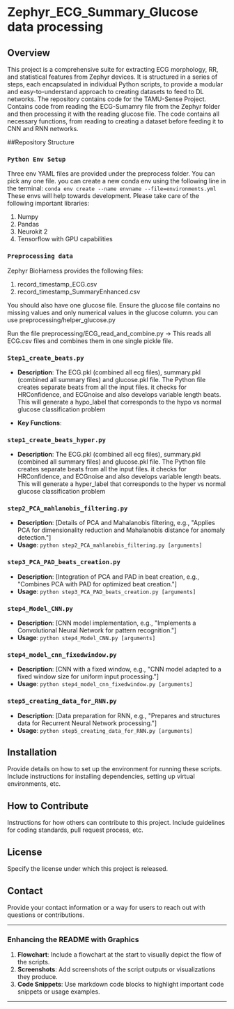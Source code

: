 # Zephyr_ECG_Summary_Glucose data processing

## Overview
This project is a comprehensive suite for extracting ECG morphology, RR, and statistical features from Zephyr devices. It is structured in a series of steps, each encapsulated in individual Python scripts, to provide a modular and easy-to-understand approach to creating datasets to feed to DL networks. The repository contains code for the TAMU-Sense Project. Contains code from reading the ECG-Sumamry file from the Zephyr folder and then processing it with the reading glucose file. The code contains all necessary functions, from reading to creating a dataset before feeding it to CNN and RNN networks.

##Repository Structure

### `Python Env Setup`
Three env YAML files are provided under the preprocess folder. You can pick any one file. you can create a new conda env using the following line in the terminal:
`conda env create --name envname --file=environments.yml`
These envs will help towards development. Please take care of the following important libraries:
1) Numpy
2) Pandas
3) Neurokit 2
4) Tensorflow with GPU capabilities

### `Preprocessing data`
Zephyr BioHarness provides the following files: 
1) record_timestamp_ECG.csv
2) record_timestamp_SummaryEnhanced.csv

You should also have one glucose file. Ensure the glucose file contains no missing values and only numerical values in the glucose column. you can use preprocessing/helper_glucose.py

Run the file preprocessing/ECG_read_and_combine.py -> This reads all ECG.csv files and combines them in one single pickle file.


### `Step1_create_beats.py`
- **Description**: The ECG.pkl (combined all ecg files), summary.pkl (combined all summary files) and glucose.pkl file. The Python file creates separate beats from all the input files. it checks for HRConfidence, and ECGnoise and also develops variable length beats. This will generate a hypo_label that corresponds to the hypo vs normal glucose classification problem

- **Key Functions**: 

### `step1_create_beats_hyper.py`
- **Description**: The ECG.pkl (combined all ecg files), summary.pkl (combined all summary files) and glucose.pkl file. The Python file creates separate beats from all the input files. it checks for HRConfidence, and ECGnoise and also develops variable length beats. This will generate a hyper_label that corresponds to the hyper vs normal glucose classification problem


### `step2_PCA_mahlanobis_filtering.py`
- **Description**: [Details of PCA and Mahalanobis filtering, e.g., "Applies PCA for dimensionality reduction and Mahalanobis distance for anomaly detection."]
- **Usage**: `python step2_PCA_mahlanobis_filtering.py [arguments]`

### `step3_PCA_PAD_beats_creation.py`
- **Description**: [Integration of PCA and PAD in beat creation, e.g., "Combines PCA with PAD for optimized beat creation."]
- **Usage**: `python step3_PCA_PAD_beats_creation.py [arguments]`

### `step4_Model_CNN.py`
- **Description**: [CNN model implementation, e.g., "Implements a Convolutional Neural Network for pattern recognition."]
- **Usage**: `python step4_Model_CNN.py [arguments]`

### `step4_model_cnn_fixedwindow.py`
- **Description**: [CNN with a fixed window, e.g., "CNN model adapted to a fixed window size for uniform input processing."]
- **Usage**: `python step4_model_cnn_fixedwindow.py [arguments]`

### `step5_creating_data_for_RNN.py`
- **Description**: [Data preparation for RNN, e.g., "Prepares and structures data for Recurrent Neural Network processing."]
- **Usage**: `python step5_creating_data_for_RNN.py [arguments]`

## Installation
Provide details on how to set up the environment for running these scripts. Include instructions for installing dependencies, setting up virtual environments, etc.

## How to Contribute
Instructions for how others can contribute to this project. Include guidelines for coding standards, pull request process, etc.

## License
Specify the license under which this project is released.

## Contact
Provide your contact information or a way for users to reach out with questions or contributions.

---

### Enhancing the README with Graphics

1. **Flowchart**: Include a flowchart at the start to visually depict the flow of the scripts.
2. **Screenshots**: Add screenshots of the script outputs or visualizations they produce.
3. **Code Snippets**: Use markdown code blocks to highlight important code snippets or usage examples.

---

